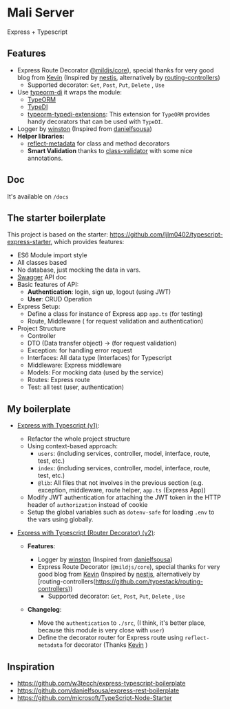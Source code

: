 # Mali Server

Express + Typescript

## Features

- Express Route Decorator [@mildjs/core](https://github.com/mildronize/mildjs)), special thanks for very good blog from [Kevin](https://nehalist.io/routing-with-typescript-decorators/) (Inspired by [nestjs](https://nestjs.com/), alternatively by [routing-controllers](https://github.com/typestack/routing-controllers))
  - Supported decorator: `Get`, `Post`, `Put`, `Delete` , `Use`
- Use [typeorm-di](https://github.com/mildronize/typeorm-di) it wraps the module:
  - [TypeORM](https://typeorm.io/)
  - [TypeDI](https://github.com/typestack/typedi)
  - [typeorm-typedi-extensions](https://github.com/typeorm/typeorm-typedi-extensions): This extension for `TypeORM` provides handy decorators that can be used with `TypeDI`.
- Logger by [winston](https://github.com/winstonjs/winston) (Inspired from [danielfsousa](https://github.com/danielfsousa/express-rest-boilerplate/blob/master/src/config/logger.js))
- **Helper libraries:**
  - [reflect-metadata](https://github.com/rbuckton/reflect-metadata) for class and method decorators
  - **Smart Validation** thanks to [class-validator](https://github.com/typestack/class-validator) with some nice annotations.


## Doc

It's available on `/docs`

## The starter boilerplate
This project is based on the starter: 
https://github.com/ljlm0402/typescript-express-starter, which provides features:
  - ES6 Module import style
  - All classes based
  - No database, just mocking the data in vars.
  - [Swagger](https://swagger.io/) API doc
  - Basic features of API: 
    - **Authentication**: login, sign up, logout (using JWT)
    - **User**: CRUD Operation
  - Express Setup:
    - Define a class for instance of Express app `app.ts` (for testing)
    - Route, Middleware ( for request validation and authentication)
  - Project Structure
    - Controller
    - DTO (Data transfer object) -> (for request validation)
    - Exception: for handling error request
    - Interfaces: All data type (Interfaces) for Typescript
    - Middleware: Express middleware
    - Models: For mocking data (used by the service)
    - Routes: Express route
    - Test: all test (user, authentication)


## My boilerplate 
- [Express with Typescript (v1)](https://github.com/mildronize/mali-server/tree/ts-express-boilerplate): 
  - Refactor the whole project structure
  - Using context-based approach:
    - `users`: (including services, controller, model, interface, route, test, etc.)
    - `index`: (including services, controller, model, interface, route, test, etc.)
    - `@lib`: All files that not involves in the previous section (e.g. exception, middleware, route helper, `app.ts` (Express App))
  - Modify JWT authentication for attaching the JWT token in the HTTP header of `authorization` instead of cookie
  - Setup the global variables such as `dotenv-safe` for loading `.env` to the vars using globally.


- [Express with Typescript (Router Decorator) (v2)](https://github.com/mildronize/mali-server/tree/ts-express-boilerplate-route-decorator): 
  - **Features**:
    - Logger by [winston](https://github.com/winstonjs/winston) (Inspired from [danielfsousa](https://github.com/danielfsousa/express-rest-boilerplate/blob/master/src/config/logger.js))
    - Express Route Decorator (`@mildjs/core`), special thanks for very good blog from [Kevin](https://nehalist.io/routing-with-typescript-decorators/) (Inspired by [nestjs](https://nestjs.com/), alternatively by [routing-controllers(https://github.com/typestack/routing-controllers))
      - Supported decorator: `Get`, `Post`, `Put`, `Delete` , `Use`

  - **Changelog**: 
    - Move the `authentication` to `./src`, (I think, it's better place, because this module is very close with `user`) 
    - Define the decorator router for Express route using `reflect-metadata` for decorator (Thanks [Kevin](https://nehalist.io/routing-with-typescript-decorators/) )


## Inspiration

- https://github.com/w3tecch/express-typescript-boilerplate
- https://github.com/danielfsousa/express-rest-boilerplate
- https://github.com/microsoft/TypeScript-Node-Starter
